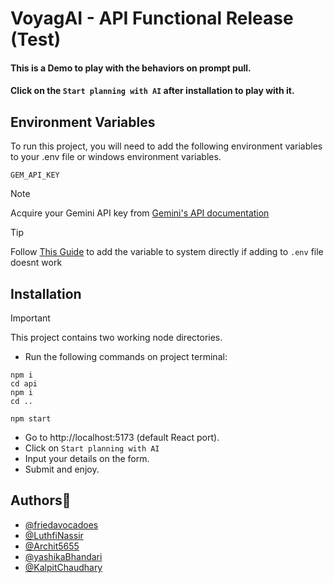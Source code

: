 # VoyagAI - API Functional Release (Test)

#### This is a Demo to play with the behaviors on prompt pull.

#### Click on the `Start planning with AI` after installation to play with it.

## Environment Variables

To run this project, you will need to add the following environment variables to your .env file or windows environment variables.

`GEM_API_KEY`

> [!NOTE]
> Acquire your Gemini API key from [Gemini's API documentation](https://ai.google.dev/gemini-api/docs/api-key)

> [!TIP]
> Follow [This Guide](https://gargankush.medium.com/storing-api-keys-as-environmental-variable-for-windows-linux-and-mac-and-accessing-it-through-974ba7c5109f) to add the variable to system directly if adding to `.env` file doesnt work

## Installation

> [!IMPORTANT]
> This project contains two working node directories.

- Run the following commands on project terminal:

```shell
npm i
cd api
npm i
cd ..

npm start

```

- Go to http://localhost:5173 (default React port).
- Click on `Start planning with AI`
- Input your details on the form.
- Submit and enjoy.

## Authors💖

- [@friedavocadoes](https://www.github.com/friedavocadoes)
- [@LuthfiNassir](https://github.com/LuthfiNassir)
- [@Archit5655](https://github.com/Archit5655)
- [@yashikaBhandari](https://github.com/yashikaBhandari)
- [@KalpitChaudhary](https://github.com/KalpitChaudhary)
